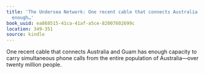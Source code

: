 ```yaml
---
title: 'The Undersea Network: One recent cable that connects Australia and Guam has
  enough…'
book_uuid: ea868515-41ca-41af-a5ce-82007602699c
location: 349-351
source: kindle
---
```


One recent cable that connects Australia and Guam has enough capacity to carry simultaneous phone calls from the entire population of Australia—over twenty million people.